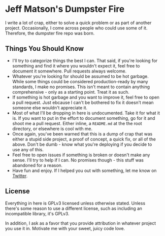 # Jeff Matson's Dumpster Fire

I write a lot of crap, either to solve a quick problem or as part of another project. Occasionally, I come across people who could use some of it. Therefore, the dumpster fire repo was born.

## Things You Should Know

- I'll try to categorize things the best I can. That said, if you're looking for something and find it where you wouldn't expect it, feel free to document it somewhere. Pull requests always welcome.
- Whatever you're looking for should be assumed to be hot garbage. While some things could be considered production-ready by many standards, I make no promises. This isn't meant to contain anything comprehensive - only as a starting point. Treat it as such.
- If something is hot garbage and you want to improve it, feel free to open a pull request. Just ebcause I can't be bothered to fix it doesn't mean someone else wouldn't appreciate it.
- Most of what I'll be dropping in here is undocumented. Take it for what it is. If you want to put in the effort to document something, go for it and shoot me a pull request. Either inline, a `README.md` at the the root directory, or elsewhere is cool with me. 
- Once again, you've been warned that this is a dump of crap that was either a stupid side project, a proof of concept, a quick fix, or all of the above. Don't be dumb - know what you're deploying if you decide to use any of this.
- Feel free to open issues if something is broken or doesn't make any sense. I'll try to help if I can. No promises though - this stuff was abandoned for a reason.
- Have fun and enjoy. If I helped you out with something, let me know on [Twitter](https://twitter.com/TheJeffMatson).

## License

Everything in here is GPLv3 licensed unless otherwise stated. Unless there's some reason to use a different license, such as including an incompatible library, it's GPLv3.

In addition, I ask as a favor that you provide attribution in whatever project you use it in. Motivate me with your sweet, juicy code love.
